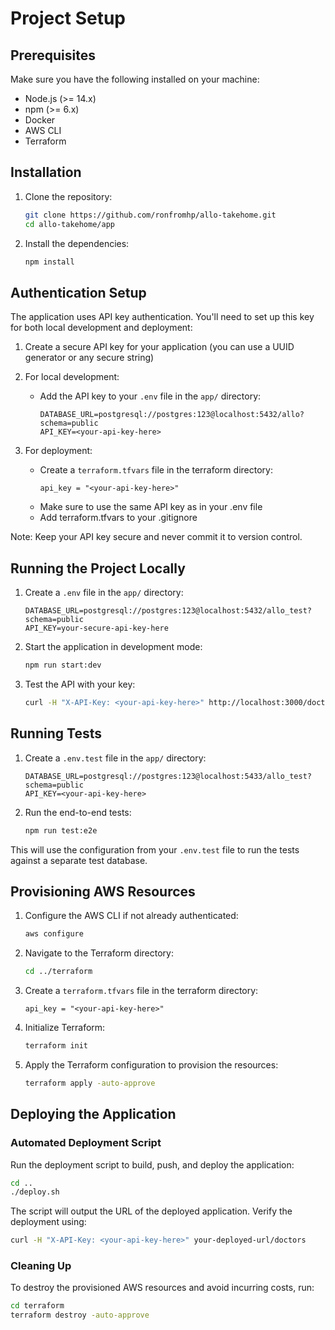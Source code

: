 # Project Setup

## Prerequisites

Make sure you have the following installed on your machine:
- Node.js (>= 14.x)
- npm (>= 6.x)
- Docker
- AWS CLI
- Terraform

## Installation

1. Clone the repository:
    ```bash
    git clone https://github.com/ronfromhp/allo-takehome.git
    cd allo-takehome/app
    ```

2. Install the dependencies:
    ```bash
    npm install
    ```

## Authentication Setup

The application uses API key authentication. You'll need to set up this key for both local development and deployment:

1. Create a secure API key for your application (you can use a UUID generator or any secure string)

2. For local development:
   - Add the API key to your `.env` file in the `app/` directory:
     ```env
     DATABASE_URL=postgresql://postgres:123@localhost:5432/allo?schema=public
     API_KEY=<your-api-key-here>
     ```

3. For deployment:
   - Create a `terraform.tfvars` file in the terraform directory:
     ```hcl
     api_key = "<your-api-key-here>"
     ```
   - Make sure to use the same API key as in your .env file
   - Add terraform.tfvars to your .gitignore

Note: Keep your API key secure and never commit it to version control.

## Running the Project Locally

1. Create a `.env` file in the `app/` directory:
     ```env
     DATABASE_URL=postgresql://postgres:123@localhost:5432/allo_test?schema=public
     API_KEY=your-secure-api-key-here
     ```

2. Start the application in development mode:
    ```bash
    npm run start:dev
    ```

3. Test the API with your key:
    ```bash
    curl -H "X-API-Key: <your-api-key-here>" http://localhost:3000/doctors
    ```

## Running Tests

1. Create a `.env.test` file in the `app/` directory:
     ```env
     DATABASE_URL=postgresql://postgres:123@localhost:5433/allo_test?schema=public
     API_KEY=<your-api-key-here>
     ```

2. Run the end-to-end tests:
    ```bash
    npm run test:e2e
    ```

This will use the configuration from your `.env.test` file to run the tests against a separate test database.

## Provisioning AWS Resources

1. Configure the AWS CLI if not already authenticated:
    ```bash
    aws configure
    ```

2. Navigate to the Terraform directory:
    ```bash
    cd ../terraform
    ```

3. Create a `terraform.tfvars` file in the terraform directory:
     ```hcl
     api_key = "<your-api-key-here>"
     ```
4. Initialize Terraform:
    ```bash
    terraform init
    ```

5. Apply the Terraform configuration to provision the resources:
    ```bash
    terraform apply -auto-approve
    ```

## Deploying the Application

### Automated Deployment Script

Run the deployment script to build, push, and deploy the application:

```bash
cd ..
./deploy.sh
```

The script will output the URL of the deployed application. Verify the deployment using:

```bash
curl -H "X-API-Key: <your-api-key-here>" your-deployed-url/doctors
```

### Cleaning Up

To destroy the provisioned AWS resources and avoid incurring costs, run:

```bash
cd terraform
terraform destroy -auto-approve
```